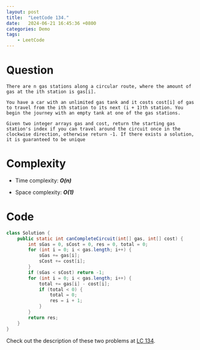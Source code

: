 ```yaml
---
layout: post
title:  "LeetCode 134."
date:   2024-06-21 16:45:36 +0800
categories: Demo
tags: 
    - LeetCode
---
```

# Question
```
There are n gas stations along a circular route, where the amount of gas at the ith station is gas[i].

You have a car with an unlimited gas tank and it costs cost[i] of gas to travel from the ith station to its next (i + 1)th station. You begin the journey with an empty tank at one of the gas stations.

Given two integer arrays gas and cost, return the starting gas station's index if you can travel around the circuit once in the clockwise direction, otherwise return -1. If there exists a solution, it is guaranteed to be unique
```

# Complexity
- Time complexity: ***O(n)***

- Space complexity: ***O(1)***

# Code
```java
class Solution {
    public static int canCompleteCircuit(int[] gas, int[] cost) {
        int sGas = 0, sCost = 0, res = 0, total = 0;
        for (int i = 0; i < gas.length; i++) {
            sGas += gas[i];
            sCost += cost[i];
        }
        if (sGas < sCost) return -1;
        for (int i = 0; i < gas.length; i++) {
            total += gas[i] - cost[i];
            if (total < 0) {
                total = 0;
                res = i + 1;
            }
        }
        return res;
    }
}
```


Check out the description of these two problems at [LC 134][LC-134].

[LC-134]: https://leetcode.com/problems/gas-station/description
